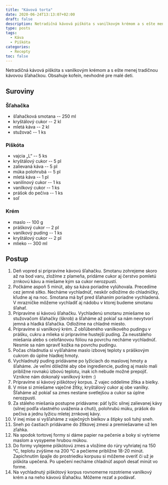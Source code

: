 ```yaml
---
title: "Kávová torta"
date: 2020-06-24T13:13:07+02:00
draft: false
description: Netradičná kávová piškóta s vanilkovým krémom a s ešte menej tradičnou kávovou šľahačkou.
type: posts
tags:
  - Káva
  - Piškóta
categories:
  - Recepty
toc: false
---
```


Netradičná kávová piškóta s vanilkovým krémom a s ešte menej tradičnou kávovou šľahačkou. Obsahuje kofeín, nevhodné pre malé deti.

## Suroviny

### Šľahačka

- šľahačková smotana -- 250 ml
- kryštálový cukor -- 2 kl
- mletá káva -- 2 kl
- stužovač -- 1 ks

### Piškóta

- vajcia „L“ -- 5 ks
- kryštálový cukor -- 5 pl
- zalievaná káva -- 5 pl
- múka polohrubá -- 5 pl
- mletá káva -- 1 pl
- vanilínový cukor -- 1 ks
- vanilkový cukor -- 1 ks
- prášok do pečiva -- 1 ks
- soľ

### Krém

- maslo -- 100 g
- práškový cukor -- 2 pl
- vanilkový puding -- 1 ks
- kryštálový cukor -- 2 pl
- mlieko -- 300 ml

## Postup

1. Deň vopred si pripravíme kávovú šľahačku. Smotanu zohrejeme skoro až na bod varu, zložíme z plameňa, pridáme cukor aj čerstvo pomletú zrnkovú kávu a miešame kým sa cukor nerozpustí.
2. Počkáme aspoň 5 minút, aby sa káva poriadne vylúhovala. Precedíme cez jemné sitko. Necháme vychladnúť, neskôr odložíme do chladničky, kľudne aj na noc. Smotana má byť pred šľahaním poriadne vychladená. V mrazničke môžeme vychladiť aj nádobu v ktorej budeme smotanu šľahať.
3. Pripravíme si kávovú šľahačku. Vychladenú smotanu zmiešame so stužovačom šľahačky (škrob) a šľaháme až pokiaľ sa nám nevytvorí jemná a hladká šľahačka. Odložíme na chladné miesto.
4. Pripravíme si vanilkový krém. Z obľúbeného vanilkového pudingu v prášku, cukru a mlieka si pripravíme hustejší puding. Za neustáleho miešania alebo s celofánovou fóliou na povrchu necháme vychladnúť. Nesmie sa nám spraviť kožka na povrchu pudingu.
5. Počas chladnutia si vyšľaháme maslo izbovej teploty s práškovým cukrom do úplne hladkej hmoty.
6. Vychladnutý puding pridávame po lyžiciach do maslovej hmoty a šľaháme. Je veľmi dôležité aby obe ingrediencie, puding aj maslo mali približne rovnakú izbovú teplotu, inak ich nebude možné prepojiť. Vznikne nám dokonalý vanilkový krém :)
7. Pripravíme si kávový piškótový korpus. Z vajec oddelíme žĺtka a bielky.
8. V mise si zmiešame vaječné žĺtky, kryštálový cukor aj obe vanilky. Šľaháme až pokiaľ sa zmes nestane svetlejšou a cukor sa úplne nerozpustí.
9. Za stáleho miešania postupne pridávame: päť lyžíc silnej zalievanej kávy (silnej podľa vlastného uváženia a chuti), polohrubú múku, prášok do pečiva a jednu lyžicu mletej zrnkovej kávy.
10. V inej mise si vyšľaháme z vaječných bielkov a štipky soli tuhý sneh.
11. Sneh po častiach pridávame do žĺtkovej zmesi a premiešavame už len zľahka.
12. Na spodok tortovej formy si dáme papier na pečenie a boky si vytrieme maslom a vysypeme hrubou múkou.
13. Do formy vylejeme piškótovú zmes a vložíme do rúry vyhriatej na 150 °C, teplotu zvýšime na 200 °C a pečieme približne 18-20 minút. Zapichnutím špajle do prostriedku korpusu si môžeme overiť či už je piškóta upečená. Po upečení necháme chladnúť aspoň desať minút vo forme.
14. Na vychladnutý piškótový korpus rovnomerne rozotrieme vanilkový krém a na neho kávovú šľahačku. Môžeme rezať a podávať.
